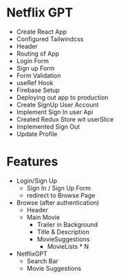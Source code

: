 # Netflix GPT

- Create React App
- Configured Tailwindcss
- Header
- Routing of App
- Login Form
- Sign up Form
- Form Validation
- useRef Hook
- Firebase Setup
- Deploying out app to production
- Create SignUp User Account
- Implement Sign In user Api
- Created Redux Store wit userSlice
- Implemented Sign Out
- Update Profile

# Features

- Login/Sign Up
  - Sign In / Sign Up Form
  - redirect to Browse Page
- Browse (after authentication)
  - Header
  - Main Movie
    - Trailer in Background
    - Title & Description
    - MovieSuggestions
      - MovieLists \* N
- NetflixGPT
  - Search Bar
  - Movie Suggestions

